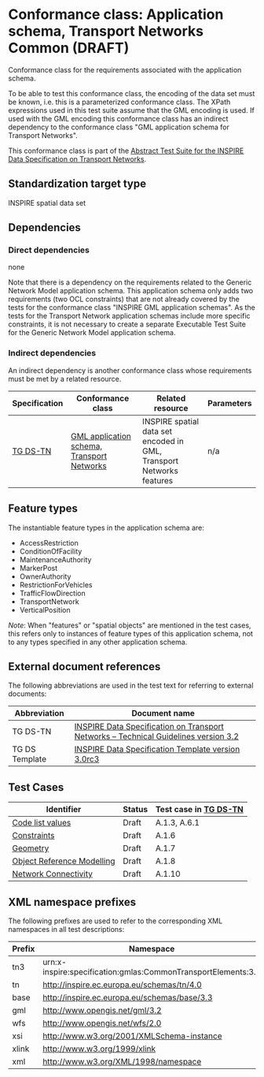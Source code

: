 # Conformance class: Application schema, Transport Networks Common (DRAFT)

Conformance class for the requirements associated with the application schema. 

To be able to test this conformance class, the encoding of the data set must be known, i.e. this is a parameterized conformance class. The XPath expressions used in this test suite assume that the GML encoding is used. If used with the GML encoding this conformance class has an indirect dependency to the conformance class "GML application schema for Transport Networks".

This conformance class is part of the [Abstract Test Suite for the INSPIRE Data Specification on Transport Networks](http://inspire.ec.europa.eu/id/ats/data-tn/3.2).

## Standardization target type

INSPIRE spatial data set

## Dependencies

### Direct dependencies

none

Note that there is a dependency on the requirements related to the Generic Network Model application schema. This application schema only adds two requirements (two OCL constraints) that are not already covered by the tests for the conformance class "INSPIRE GML application schemas". As the tests for the Transport Network application schemas include more specific constraints, it is not necessary to create a separate Executable Test Suite for the Generic Network Model application schema. 

### Indirect dependencies

An indirect dependency is another conformance class whose requirements must be met by a related resource.

| Specification | Conformance class | Related resource | Parameters |
| ------------- | ----------------- | ---------------- | ---------- |
| [TG DS-TN](http://inspire.ec.europa.eu/id/ats/data-tn/3.2/tn-as/README#ref_TG_DS_TN) | [GML application schema, Transport Networks](http://inspire.ec.europa.eu/id/ats/data-tn/3.2/tn-gml) | INSPIRE spatial data set encoded in GML, Transport Networks features | n/a |
 
## Feature types <a name="feature-types"></a>

The instantiable feature types in the application schema are:

* AccessRestriction
* ConditionOfFacility
* MaintenanceAuthority
* MarkerPost
* OwnerAuthority
* RestrictionForVehicles
* TrafficFlowDirection
* TransportNetwork
* VerticalPosition

*Note*: When "features" or "spatial objects" are mentioned in the test cases, this refers only to instances of feature types of this application schema, not to any types specified in any other application schema.

## External document references

The following abbreviations are used in the test text for referring to external documents:

Abbreviation                     | Document name
-------------------------------- | --------------------------------------------------
TG DS-TN <a name="ref_TG_DS_TN"></a>   | [INSPIRE Data Specification on Transport Networks – Technical Guidelines version 3.2](http://inspire.ec.europa.eu/documents/Data_Specifications/INSPIRE_DataSpecification_TN_v3.2.pdf)
TG DS Template <a name="ref_TG_DS_tmpl"></a>   | [INSPIRE Data Specification Template version 3.0rc3](http://inspire.jrc.ec.europa.eu/documents/Data_Specifications/INSPIRE_DataSpecification_Template_v3.0rc3.pdf)

## Test Cases

| Identifier                                                        | Status   | Test case in [TG DS-TN](#ref_TG_DS_TN)  |
| ----------------------------------------------------------------- | -------- | ------------ |
| [Code list values](http://inspire.ec.europa.eu/id/ats/data-tn/3.2/tn-as/code-list-values)  | Draft  | A.1.3, A.6.1  |
| [Constraints](http://inspire.ec.europa.eu/id/ats/data-tn/3.2/tn-as/constraints)  | Draft  | A.1.6  |
| [Geometry](http://inspire.ec.europa.eu/id/ats/data-tn/3.2/tn-as/geometry)  | Draft  | A.1.7  |
| [Object Reference Modelling](http://inspire.ec.europa.eu/id/ats/data-tn/3.2/tn-as/object-references)  | Draft  | A.1.8  |
| [Network Connectivity](http://inspire.ec.europa.eu/id/ats/data-tn/3.2/tn-as/network-connectivity)  | Draft  | A.1.10  |


## XML namespace prefixes <a name="namespaces"></a>

The following prefixes are used to refer to the corresponding XML namespaces in all test descriptions:

Prefix         | Namespace
-------------- | -------------------------------------------------
tn3            	| urn:x-inspire:specification:gmlas:CommonTransportElements:3.0
tn           	| http://inspire.ec.europa.eu/schemas/tn/4.0
base           | http://inspire.ec.europa.eu/schemas/base/3.3
gml            | http://www.opengis.net/gml/3.2
wfs            | http://www.opengis.net/wfs/2.0
xsi            | http://www.w3.org/2001/XMLSchema-instance
xlink          | http://www.w3.org/1999/xlink
xml            | http://www.w3.org/XML/1998/namespace
